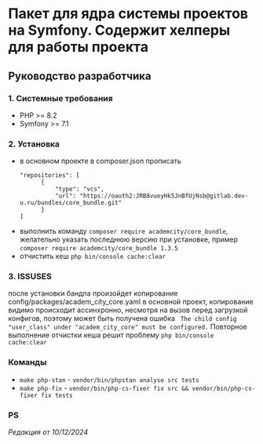 # Пакет для ядра системы проектов на Symfony. Содержит хелперы для работы проекта

## Руководство разработчика

### 1. Системные требования

- PHP >= 8.2
- Symfony >= 7.1

### 2. Установка

- в основном проекте в composer.json прописать
  ```
  "repositories": [
        {
            "type": "vcs",
            "url": "https://oauth2:JRB8vueyHk5JnBfUjNsb@gitlab.dev-u.ru/bundles/core_bundle.git"
        }
  ]
  ```
- выполнить команду `composer require academcity/core_bundle`, желательно указать последнюю версию при установке,
  пример `composer require academcity/core_bundle 1.3.5`
- отчистить кеш `php bin/console cache:clear`

### 3. ISSUSES

после установки бандла произойдет копирование config/packages/academ_city_core.yaml в основной проект,
копирование видимо происходит ассинхронно, несмотря на вызов перед загрузкой конфигов, поэтому может быть получена
ошибка ` The child config "user_class" under "academ_city_core" must be configured.`
Повторное выполнение отчистки кеша решит проблему `php bin/console cache:clear`

### Команды

- `make php-stan`  - `vendor/bin/phpstan analyse src tests`
- `make php-fix`  -  `vendor/bin/php-cs-fixer fix src && vendor/bin/php-cs-fixer fix tests`

### PS

*Редакция от 10/12/2024*
